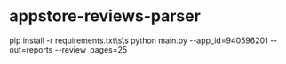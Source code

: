 # appstore-reviews-parser

pip install -r requirements.txt\s\s
python main.py --app_id=940596201 --out=reports --review_pages=25
